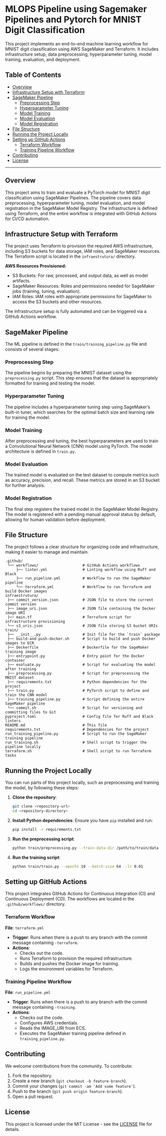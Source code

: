 # MLOPS Pipeline using Sagemaker Pipelines and Pytorch for MNIST Digit Classification

This project implements an end-to-end machine learning workflow for MNIST digit classification using AWS SageMaker and Terraform. It includes infrastructure setup, data preprocessing, hyperparameter tuning, model training, evaluation, and deployment.

## Table of Contents

- [Overview](#overview)
- [Infrastructure Setup with Terraform](#infrastructure-setup-with-terraform)
- [SageMaker Pipeline](#sagemaker-pipeline)
  - [Preprocessing Step](#preprocessing-step)
  - [Hyperparameter Tuning](#hyperparameter-tuning)
  - [Model Training](#model-training)
  - [Model Evaluation](#model-evaluation)
  - [Model Registration](#model-registration)
- [File Structure](#file-structure)
- [Running the Project Locally](#running-the-project-locally)
- [Setting up GitHub Actions](#setting-up-github-actions)
  - [Terraform Workflow](#terraform-workflow)
  - [Training Pipeline Workflow](#training-pipeline-workflow)
- [Contributing](#contributing)
- [License](#license)

---

## Overview

This project aims to train and evaluate a PyTorch model for MNIST digit classification using SageMaker Pipelines. The pipeline covers data preprocessing, hyperparameter tuning, model evaluation, and model registration in the SageMaker Model Registry. The infrastructure is defined using Terraform, and the entire workflow is integrated with GitHub Actions for CI/CD automation.

## Infrastructure Setup with Terraform

The project uses Terraform to provision the required AWS infrastructure, including S3 buckets for data storage, IAM roles, and SageMaker resources. The Terraform script is located in the `infraestrutura/` directory.

**AWS Resources Provisioned:**
- S3 Buckets: For raw, processed, and output data, as well as model artifacts.
- SageMaker Resources: Roles and permissions needed for SageMaker jobs (training, tuning, evaluation).
- IAM Roles: IAM roles with appropriate permissions for SageMaker to access the S3 buckets and other resources.

The infrastructure setup is fully automated and can be triggered via a GitHub Actions workflow. 

## SageMaker Pipeline

The ML pipeline is defined in the `train/training_pipeline.py` file and consists of several stages:

### Preprocessing Step

The pipeline begins by preparing the MNIST dataset using the `preprocessing.py` script. This step ensures that the dataset is appropriately formatted for training and testing the model.

### Hyperparameter Tuning

The pipeline includes a hyperparameter tuning step using SageMaker’s built-in tuner, which searches for the optimal batch size and learning rate for training the model.

### Model Training

After preprocessing and tuning, the best hyperparameters are used to train a Convolutional Neural Network (CNN) model using PyTorch. The model architecture is defined in `train.py`.

### Model Evaluation

The trained model is evaluated on the test dataset to compute metrics such as accuracy, precision, and recall. These metrics are stored in an S3 bucket for further analysis.

### Model Registration

The final step registers the trained model in the SageMaker Model Registry. The model is registered with a pending manual approval status by default, allowing for human validation before deployment.

## File Structure

The project follows a clear structure for organizing code and infrastructure, making it easier to manage and maintain.

```
.github/
 └── workflows/                    # GitHub Actions workflows
     ├── linter.yml                # Linting workflow using Ruff and Black
     ├── run_pipeline.yml          # Workflow to run the SageMaker pipeline
     └── terraform.yml             # Workflow to run Terraform and build Docker images
infraestrutura/
 ├── commit_version.json           # JSON file to store the current commit version
 ├── image_uri.json                # JSON file containing the Docker image URI
 ├── main.tf                       # Terraform script for infrastructure provisioning
 └── s3_uris.json                  # JSON file storing S3 bucket URIs
train/
 ├── __init__.py                   # Init file for the `train` package
 ├── build-and-push-docker.sh      # Script to build and push Docker images to ECR
 ├── Dockerfile                    # Dockerfile for the SageMaker training image
 ├── entrypoint.py                 # Entry point for the Docker container
 ├── evaluate.py                   # Script for evaluating the model after training
 ├── preprocessing.py              # Script for preprocessing the MNIST dataset
 ├── requirements.txt              # Python dependencies for the project
 ├── train.py                      # PyTorch script to define and train the CNN model
 ├── training_pipeline.py          # Script defining the entire SageMaker pipeline
 └── commit.sh                     # Script for versioning and committing files to Git
pyproject.toml                     # Config file for Ruff and Black linters
README.md                          # This file
requirements.txt                   # Dependencies for the project
run_training_pipeline.py           # Script to run the SageMaker training pipeline
run_training.sh                    # Shell script to trigger the pipeline locally
terraform.sh                       # Shell script to run Terraform tasks
```

## Running the Project Locally

You can run parts of this project locally, such as preprocessing and training the model, by following these steps:

1. **Clone the repository**:
    ```bash
    git clone <repository-url>
    cd <repository-directory>
    ```

2. **Install Python dependencies**:
    Ensure you have `pip` installed and run:
    ```bash
    pip install -r requirements.txt
    ```

3. **Run the preprocessing script**:
    ```bash
    python train/preprocessing.py --train-data-dir /path/to/train/data --test-data-dir /path/to/test/data
    ```

4. **Run the training script**:
    ```bash
    python train/train.py --epochs 10 --batch-size 64 --lr 0.01
    ```

## Setting up GitHub Actions

This project integrates GitHub Actions for Continuous Integration (CI) and Continuous Deployment (CD). The workflows are located in the `.github/workflows/` directory.

### Terraform Workflow

**File**: `terraform.yml`

- **Trigger**: Runs when there is a push to any branch with the commit message containing `-terraform`.
- **Actions**:
  - Checks out the code.
  - Runs Terraform to provision the required infrastructure.
  - Builds and pushes the Docker image for training.
  - Logs the environment variables for Terraform.

### Training Pipeline Workflow

**File**: `run_pipeline.yml`

- **Trigger**: Runs when there is a push to any branch with the commit message containing `-training`.
- **Actions**:
  - Checks out the code.
  - Configures AWS credentials.
  - Reads the IMAGE_URI from ECS.
  - Executes the SageMaker training pipeline defined in `training_pipeline.py`.

## Contributing

We welcome contributions from the community. To contribute:

1. Fork the repository.
2. Create a new branch (`git checkout -b feature-branch`).
3. Commit your changes (`git commit -am 'Add some feature'`).
4. Push to the branch (`git push origin feature-branch`).
5. Open a pull request.

## License

This project is licensed under the MIT License - see the [LICENSE](LICENSE) file for details.

